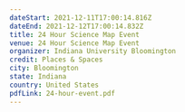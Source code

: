 ```yaml
---
dateStart: 2021-12-11T17:00:14.816Z
dateEnd: 2021-12-12T17:00:14.832Z
title: 24 Hour Science Map Event
venue: 24 Hour Science Map Event
organizer: Indiana University Bloomington
credit: Places & Spaces
city: Bloomington
state: Indiana
country: United States
pdfLink: 24-hour-event.pdf
---
```

